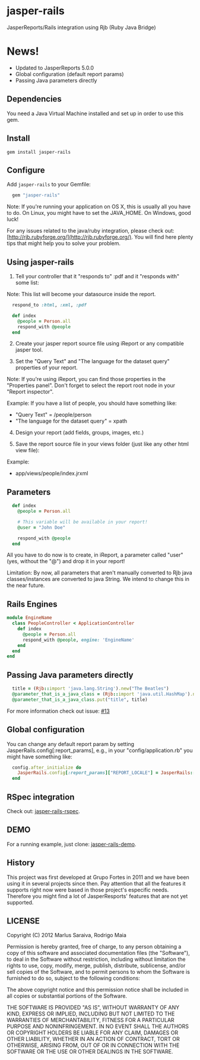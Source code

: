 # jasper-rails

JasperReports/Rails integration using Rjb (Ruby Java Bridge)

# News!
- Updated to JasperReports 5.0.0
- Global configuration (default report params)
- Passing Java parameters directly

## Dependencies

You need a Java Virtual Machine installed and set up in order to use this gem.

## Install

```
gem install jasper-rails
```

## Configure

Add `jasper-rails` to your Gemfile:

```ruby
  gem "jasper-rails"
```

Note: If you're running your application on OS X, this is usually all you have to do. On Linux, you might have
to set the JAVA_HOME. On Windows, good luck!

For any issues related to the java/ruby integration, please check out: [http://rjb.rubyforge.org/](http://rjb.rubyforge.org/). You will find here plenty tips that might help you to solve your problem.

## Using jasper-rails

1) Tell your controller that it "responds to" :pdf and it "responds with" some list:

Note: This list will become your datasource inside the report.

```ruby
  respond_to :html, :xml, :pdf

  def index
    @people = Person.all
    respond_with @people
  end
```

2) Create your jasper report source file using iReport or any compatible jasper tool.

3) Set the "Query Text" and "The language for the dataset query" properties of your report.

Note: If you're using iReport, you can find those properties in the "Properties panel".
Don't forget to select the report root node in your "Report inspector".

Example: If you have a list of people, you should have something like:
* "Query Text" = /people/person
* "The language for the dataset query" = xpath

4) Design your report (add fields, groups, images, etc.)

5) Save the report source file in your views folder (just like any other html view file):

Example:

* app/views/people/index.jrxml

## Parameters

```ruby
  def index
    @people = Person.all

    # This variable will be available in your report!
    @user = "John Doe"

    respond_with @people
  end
```

All you have to do now is to create, in iReport, a parameter called "user" (yes, without the "@") and drop it in your report!

Limitation: By now, all parameters that aren't manually converted to Rjb java classes/instances are converted to java String. We intend to change this in the near future.

## Rails Engines

```ruby
module EngineName
  class PeopleController < ApplicationController
    def index
      @people = Person.all
      respond_with @people, engine: 'EngineName'
    end
  end
end
```

## Passing Java parameters directly

```ruby
  title = (Rjb::import 'java.lang.String').new("The Beatles")
  @parameter_that_is_a_java_class = (Rjb::import 'java.util.HashMap').new
  @parameter_that_is_a_java_class.put("title", title)
```

For more information check out issue: [#13](https://github.com/fortesinformatica/jasper-rails/pull/13)

## Global configuration

You can change any default report param by setting JasperRails.config[:report_params], e.g., in your "config/application.rb" you might have something like:

```ruby
  config.after_initialize do
    JasperRails.config[:report_params]["REPORT_LOCALE"] = JasperRails::Locale.new('pt', 'BR')
  end
```

## RSpec integration
Check out: [jasper-rails-rspec](http://github.com/fortesinformatica/jasper-rails-rspec).

## DEMO
For a running example, just clone: [jasper-rails-demo](http://github.com/fortesinformatica/jasper-rails-demo).

## History
This project was first developed at Grupo Fortes in 2011 and we have been using it in several projects since then.
Pay attention that all the features it supports right now were based in those project's especific needs. Therefore you might find a lot of
JasperResports' features that are not yet supported.

## LICENSE

Copyright (C) 2012 Marlus Saraiva, Rodrigo Maia

Permission is hereby granted, free of charge, to any person obtaining
a copy of this software and associated documentation files (the
"Software"), to deal in the Software without restriction, including
without limitation the rights to use, copy, modify, merge, publish,
distribute, sublicense, and/or sell copies of the Software, and to
permit persons to whom the Software is furnished to do so, subject to
the following conditions:

The above copyright notice and this permission notice shall be
included in all copies or substantial portions of the Software.

THE SOFTWARE IS PROVIDED "AS IS", WITHOUT WARRANTY OF ANY KIND,
EXPRESS OR IMPLIED, INCLUDING BUT NOT LIMITED TO THE WARRANTIES OF
MERCHANTABILITY, FITNESS FOR A PARTICULAR PURPOSE AND
NONINFRINGEMENT. IN NO EVENT SHALL THE AUTHORS OR COPYRIGHT HOLDERS BE
LIABLE FOR ANY CLAIM, DAMAGES OR OTHER LIABILITY, WHETHER IN AN ACTION
OF CONTRACT, TORT OR OTHERWISE, ARISING FROM, OUT OF OR IN CONNECTION
WITH THE SOFTWARE OR THE USE OR OTHER DEALINGS IN THE SOFTWARE.
